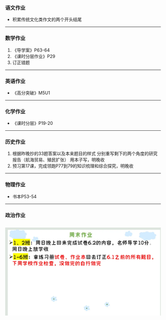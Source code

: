 ### 语文作业
- 积累传统文化类作文的两个开头结尾
---

### 数学作业
1. 《导学案》P63-64
2.  《课时分层作业》P29
3.  订正错题
---

### 英语作业
- 《高分突破》M5U1
---

### 化学作业
- 《课时分层》P19-20
---

### 历史作业
1. 根据昨晚抄的33题答案以及本来题目的样式
分别重写剩下的两个角度的研究报告（航海贸易、殖民扩张）
用本子写，明晚收
2. 预习第17课，完成领跑P77到79的知识梳理和综合探究，明晚收
---

### 物理作业
- 书本P53-54
---

### 政治作业
![hw](./_images/5p.webp)
---
